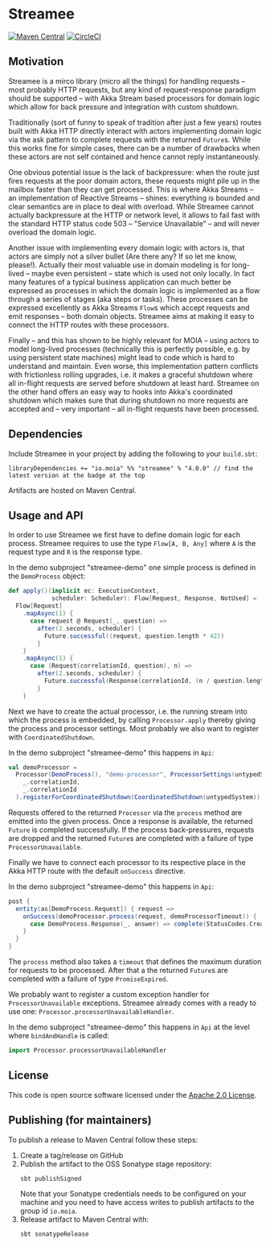 # Streamee #

[![Maven Central](https://img.shields.io/maven-central/v/io.moia/streamee_2.12.svg)](https://maven-badges.herokuapp.com/maven-central/io.moia/streamee_2.12)
[![CircleCI](https://circleci.com/gh/moia-dev/streamee/tree/master.svg?style=svg)](https://circleci.com/gh/moia-dev/streamee/tree/master)

## Motivation

Streamee is a mirco library (micro all the things) for handling requests – most probably HTTP
requests, but any kind of request-response paradigm should be supported – with Akka Stream based
processors for domain logic which allow for back pressure and integration with custom shutdown.

Traditionally (sort of funny to speak of tradition after just a few years) routes built with Akka
HTTP directly interact with actors implementing domain logic via the ask pattern to complete
requests with the returned `Future`s. While this works fine for simple cases, there can be a number
of drawbacks when these actors are not self contained and hence cannot reply instantaneously.

One obvious potential issue is the lack of backpressure: when the route just fires requests at the
poor domain actors, these requests might pile up in the mailbox faster than they can get processed.
This is where Akka Streams – an implementation of Reactive Streams – shines: everything is bounded
and clear semantics are in place to deal with overload. While Streamee cannot actually backpressure
at the HTTP or network level, it allows to fail fast with the standard HTTP status code 503 – 
"Service Unavailable" – and will never overload the domain logic.

Another issue with implementing every domain logic with actors is, that actors are simply not a
silver bullet (Are there any? If so let me know, please!). Actually their most valuable use in
domain modeling is for long-lived – maybe even persistent – state which is used not only locally. In
fact many features of a typical business application can much better be expressed as processes in
which the domain logic is implemented as a flow through a series of stages (aka steps or tasks).
These processes can be expressed excellently as Akka Streams `Flow`s which accept
requests and emit responses – both domain objects. Streamee aims at making it easy to connect the
HTTP routes with these processors.

Finally – and this has shown to be highly relevant for MOIA – using actors to model long-lived
processes (technically this is perfectly possible, e.g. by using persistent state machines) might
lead to code which is hard to understand and maintain. Even worse, this implementation pattern
conflicts with frictionless rolling upgrades, i.e. it makes a graceful shutdown where all in-flight
requests are served before shutdown at least hard. Streamee on the other hand offers an easy way to
hooks into Akka's coordinated shutdown which makes sure that during shutdown no more requests are
accepted and – very important – all in-flight requests have been processed.

## Dependencies

Include Streamee in your project by adding the following to your `build.sbt`:

```
libraryDependencies += "io.moia" %% "streamee" % "4.0.0" // find the latest version at the badge at the top  
```

Artifacts are hosted on Maven Central.

## Usage and API

In order to use Streamee we first have to define domain logic for each process. Streamee requires to
use the type `Flow[A, B, Any]` where `A` is the request type and `R` is the response type.

In the demo subproject "streamee-demo" one simple process is defined in the `DemoProcess` object:

``` scala
def apply()(implicit ec: ExecutionContext,
            scheduler: Scheduler): Flow[Request, Response, NotUsed] =
  Flow[Request]
    .mapAsync(1) {
      case request @ Request(_, question) =>
        after(2.seconds, scheduler) {
          Future.successful((request, question.length * 42))
        }
    }
    .mapAsync(1) {
      case (Request(correlationId, question), n) =>
        after(2.seconds, scheduler) {
          Future.successful(Response(correlationId, (n / question.length).toString))
        }
    }
``` 

Next we have to create the actual processor, i.e. the running stream into which the process is
embedded, by calling `Processor.apply` thereby giving the process and processor settings. Most
probably we also want to register with `CoordinatedShutdown`.

In the demo subproject "streamee-demo" this happens in `Api`:

``` scala
val demoProcessor =
  Processor(DemoProcess(), "demo-processor", ProcessorSettings(untypedSystem))(
    _.correlationId,
    _.correlationId
  ).registerForCoordinatedShutdown(CoordinatedShutdown(untypedSystem))
```

Requests offered to the returned `Processor` via the `process` method are emitted into the given
process. Once a response is available, the returned `Future` is completed successfully. If the
process back-pressures, requests are dropped and the returned `Future`s are completed with a failure
of type `ProcessorUnavailable`.

Finally we have to connect each processor to its respective place in the Akka HTTP route with the
default `onSuccess` directive.

In the demo subproject "streamee-demo" this happens in `Api`:

``` scala
post {
  entity(as[DemoProcess.Request]) { request =>
    onSuccess(demoProcessor.process(request, demoProcessorTimeout)) {
      case DemoProcess.Response(_, answer) => complete(StatusCodes.Created -> answer)
    }
  }
}
```  

The `process` method also takes a `timeout` that defines the maximum duration for requests to be
processed. After that a the returned `Future`s are completed with a failure of type
`PromiseExpired`.

We probably want to register a custom exception handler for `ProcessorUnavailable` exceptions. 
Streamee already comes with a ready to use one: `Processor.processorUnavailableHandler`.

In the demo subproject "streamee-demo" this happens in `Api` at the level where `bindAndHandle` is
called:

``` scala
import Processor.processorUnavailableHandler
```

## License

This code is open source software licensed under the [Apache 2.0 License](http://www.apache.org/licenses/LICENSE-2.0.html).

## Publishing (for maintainers)

To publish a release to Maven Central follow these steps:

1. Create a tag/release on GitHub
2. Publish the artifact to the OSS Sonatype stage repository:
   ```
   sbt publishSigned
   ```  
   Note that your Sonatype credentials needs to be configured on your machine and you need to have access writes to publish artifacts to the group id `io.moia`.
3. Release artifact to Maven Central with:
   ```
   sbt sonatypeRelease
   ```
